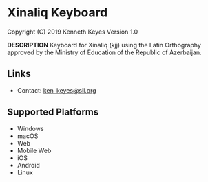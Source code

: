 Xinaliq Keyboard
=====================

Copyright (C) 2019 Kenneth Keyes
Version 1.0

__DESCRIPTION__
Keyboard for Xinaliq (kjj) using the Latin Orthography approved by the Ministry of Education of the Republic of Azerbaijan.

Links
-----

 * Contact:  ken_keyes@sil.org

Supported Platforms
-------------------
 * Windows
 * macOS
 * Web
 * Mobile Web
 * iOS
 * Android
 * Linux


  
  


 